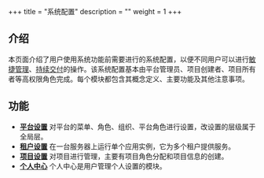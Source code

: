 ﻿+++
title = "系统配置"
description = ""
weight = 1
+++

<h2 id="1">介绍</h2>
  
本页面介绍了用户使用系统功能前需要进行的系统配置，以便不同用户可以进行[敏捷管理](../scrum)、[持续交付](../continuos-delivery)的操作。该系统配置基本由平台管理员、项目创建者、项目所有者等高权限角色完成。每个模块都包含其概念定义、主要功能及其他注意事项。

<h2 id="1">功能</h2>

- [**平台设置**](../../user-guide/system-configuration/platform) 对平台的菜单、角色、组织、平台角色进行设置，改设置的层级属于全局层。
- [**租户设置**](../../user-guide/system-configuration/tenant) 在一台服务器上运行单个应用实例，它为多个租户提供服务。
- [**项目设置**](../../user-guide/system-configuration/project) 对项目进行管理，主要有项目角色分配和项目信息的创建。
- [**个人中心**](../../user-guide/system-configuration/person) 个人中心是用户管理个人设置的模块。